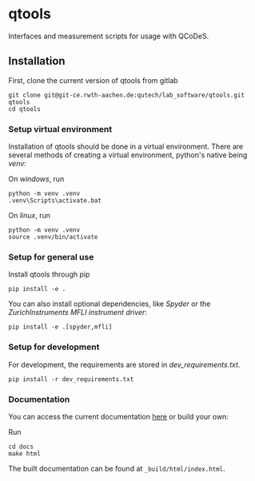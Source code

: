 # qtools
Interfaces and measurement scripts for usage with QCoDeS.

## Installation

First, clone the current version of qtools from gitlab

```
git clone git@git-ce.rwth-aachen.de:qutech/lab_software/qtools.git qtools
cd qtools
```

### Setup virtual environment

Installation of qtools should be done in a virtual environment.
There are several methods of creating a virtual environment, python's native being *venv*:

On *windows*, run

```
python -m venv .venv
.venv\Scripts\activate.bat
```

On *linux*, run

```
python -m venv .venv
source .venv/bin/activate
```

### Setup for general use

Install qtools through pip

```
pip install -e .
```

You can also install optional dependencies, like *Spyder* or the *ZurichInstruments MFLI instrument driver*:

```
pip install -e .[spyder,mfli]
```

### Setup for development

For development, the requirements are stored in *dev_requirements.txt*.

```
pip install -r dev_requirements.txt
```

### Documentation

You can access the current documentation [here](https://qutech.pages.git-ce.rwth-aachen.de/lab_software/qtools)
or build your own:

Run

```
cd docs
make html
```

The built documentation can be found at `_build/html/index.html`.
